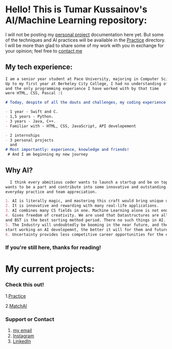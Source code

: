 # Hello! This is Tumar Kussainov's AI/Machine Learning repository:

I will not be posting my [personal project](www.github.com/tumarkuss/AI-MachineLearning-Practice/MatchAI) documentation here yet. But some of the techniques and AI practices will be available in the [Practice](www.github.com/tumarkuss/AI-MachineLearning-Practice/Practice) directory. I will be more than glad to share some of my work with you in exchange for your opinion; feel free to [contact me](mailto:tumarkuss@gmail.com)

## My tech experience:
```markdown
I am a senior year student at Pace University, majoring in Computer Science(B.S.).
Up to my first year at Berkeley City College, I had no understanding of CS
and the only programming experience I have worked with by that time
were HTML, CSS, Pascal :(

# Today, despite of all the douts and challenges, my coding experience is not so bad:)

- 1 year - Swift and C.
- 1,5 years - Python.
- 3 years - Java, C++.
- Familiar with - HTML, CSS, JavaScript, API developement

- 2 internships
- 3 personal projects
  and
# Most importantly: experience, knowledge and friends!
 # And I am beginning my new journey
```
## Why AI?

```markdown
  I think every abmitious coder wants to launch a startup and be on top of the world, but realistic coder
wants to be a part and contribute into some innovative and outstanding technology through hard work,
everyday practice and team appreciation.

1. AI is literally magic, and mastering this craft would bring unique dividents.
2. It is innovative and rewarding with many real-life applications.
3. AI combines many CS fields in one. Machine Learning alone is not enough to have a successful AI.
4. Gives freedom of creativity. We are used that Datastructures are all defined, and everything in coding is the way it is,
and BST is the best sorting method period. There no such things in AI. No rules or stereotypes. Enjoy!
5. The Industry will undoubtedly be booming in the near future, and the earlier Engineers
start working on AI developemnt, the better it will for them and future of the businesses, economy, tech, the people.
6. Uncertainty provides less competitive career opportunities for the engineers.


```
### If you're still here, thanks for reading!

# My current projects:

### Check this out!
1.[Practice](www.github.com/tumarkuss/AI-MachineLearning-Practice/Practice)

2.[MatchAI](www.github.com/tumarkuss/AI-MachineLearning-Practice/MatchAI)


### Support or Contact
1. [my email](mailto:tumarkuss@gmail.com)
2. [Instagram](www.instagram.com/tumarkuss)
3. [LinkedIn](www.linkedin.com/in/tumarkuss)

